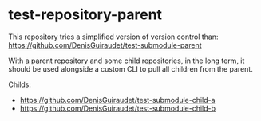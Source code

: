 # test-repository-parent

This repository tries a simplified version of version control than: https://github.com/DenisGuiraudet/test-submodule-parent

With a parent repository and some child repositories, in the long term, it should be used alongside a custom CLI to pull all children from the parent.

Childs:
- https://github.com/DenisGuiraudet/test-submodule-child-a
- https://github.com/DenisGuiraudet/test-submodule-child-b

